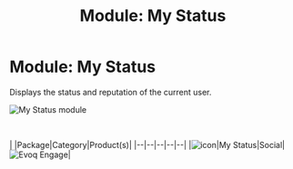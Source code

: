 ﻿---
uid: module-my-status
locale: en
title: "Module: My Status"
dnnversion: 09.02.00
related-topics: module-activities,module-activity-stream,module-answers,module-blogs,module-challenges,module-discussions,module-group-directory,module-group-spaces,module-ideas,module-journal,module-latest-challenges,module-leaderboard,module-member-directory,module-message-center,module-profile-dashboard,module-social-groups,module-related-content,module-social-events,module-social-sharing,module-user-badges,module-wiki
---

# Module: My Status

Displays the status and reputation of the current user.

  

![My Status module](/images/scr-module-MyStatus.png)

  

 

|  |Package|Category|Product(s)|
|--|--|--|--|--|
|![icon](/images/ico-module-mystatus.png)|My Status|Social|![Evoq Engage](/images/ico-evoq-engage.png)|
